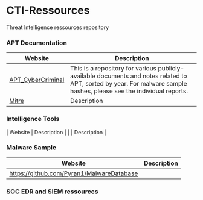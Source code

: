 # CTI-Ressources
Threat Intelligence ressources repository

### APT Documentation

| Website | Description |
| --- | --- |
| [APT_CyberCriminal](https://github.com/CyberMonitor/APT_CyberCriminal_Campagin_Collections/tree/master/2023/2023.01.09.Emotet_return) | This is a repository for various publicly-available documents and notes related to APT, sorted by year. For malware sample hashes, please see the individual reports. |
| [Mitre](https://attack.mitre.org/campaigns/) | Description |


### Intelligence Tools

| Website | Description |
|  | Description |


### Malware Sample 

| Website | Description |
| --- | --- |
https://github.com/Pyran1/MalwareDatabase |




### SOC EDR and SIEM ressources
